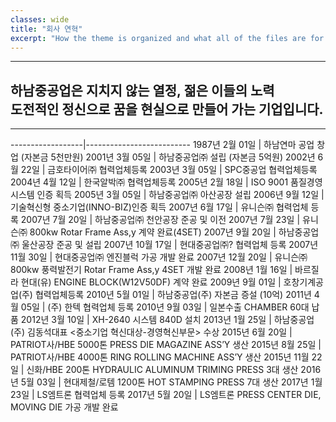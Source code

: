 ```yaml
---
classes: wide
title: "회사 연혁"
excerpt: "How the theme is organized and what all of the files are for."
---
```


---
**하남중공업**은 지치지 않는 **열정**, 젊은 이들의 **노력**  
도전적인 정신으로 **꿈을 현실으로 만들어 가는 기업**입니다.
---

---

------------------|--------------------------
1987년 2월 01일 | 하남연마 공업 창업 (자본금 5천만원)
2001년 3월 05일 | 하남중공업㈜ 설립 (자본금 5억원)
2002년 6월 22일 | 금호타이어㈜ 협력업체등록
2003년 3월 05일 | SPC중공업 협력업체등록
2004년 4월 12일 | 한국알박㈜ 협력업체등록
2005년 2월 18일 | ISO 9001 품질경영시스템 인증 획득
2005년 3월 05일 | 하남중공업㈜ 아산공장 설립
2006년 9월 12일 | 기술혁신형 중소기업(INNO-BIZ)인증 획득
2007년 6월 17일 | 유니슨㈜ 협력업체 등록
2007년 7월 20일 | 하남중공업㈜ 천안공장 준공 및 이전
2007년 7월 23일 | 유니슨㈜ 800kw Rotar Frame Ass,y 계약 완료(4SET)
2007년 9월 20일 | 하남중공업㈜ 울산공장 준공 및 설립
2007년 10월 17일 | 현대중공업㈜? 협력업체 등록
2007년 11월 30일 | 현대중공업㈜ 엔진블럭 가공 개발 완료
2007년 12월 20일 | 유니슨㈜ 800kw 풍력발전기 Rotar Frame Ass,y 4SET 개발 완료
2008년 1월 16일 | 바르질라 현대(유) ENGINE BLOCK(W12V50DF) 계약 완료
2009년 9월 01일 | 호창기계공업(주) 협력업체등록
2010년 5월 01일 | 하남중공업(주) 자본금 증설 (10억)
2011년 4월 05일 | (주) 한텍 협력업체 등록
2010년 9월 03일 | 일본수출 CHAMBER 60대 납품
2012년 3월 10일 | XH-2640 시스템 840D 설치
2013년 1월 25일 | 하남중공업(주) 김동석대표 <중소기업 혁신대상-경영혁신부문> 수상
2015년 6월 20일 | PATRIOT사/HBE 5000톤 PRESS DIE MAGAZINE ASS’Y 생산
2015년 8월 25일 | PATRIOT사/HBE 4000톤 RING ROLLING MACHINE ASS’Y 생산
2015년 11월 22일 | 신화/HBE 200톤 HYDRAULIC ALUMINUM TRIMING PRESS 3대 생산
2016년 5월 03일 | 현대제철/로템 1200톤 HOT STAMPING PRESS 7대 생산
2017년 1월 23일 | LS엠트론 협력업체 등록 
2017년 5월 20일 | LS엠트론  PRESS  CENTER DIE, MOVING DIE 가공 개발 완료
